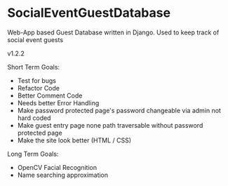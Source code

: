 # SocialEventGuestDatabase
 Web-App based Guest Database written in Django. Used to keep track of social event guests

v1.2.2

Short Term Goals:
- Test for bugs
- Refactor Code
- Better Comment Code
- Needs better Error Handling
- Make password protected page's password changeable via admin not hard coded
- Make guest entry page none path traversable without password protected page
- Make the site look better (HTML / CSS)

Long Term Goals:
- OpenCV Facial Recognition
- Name searching approximation
